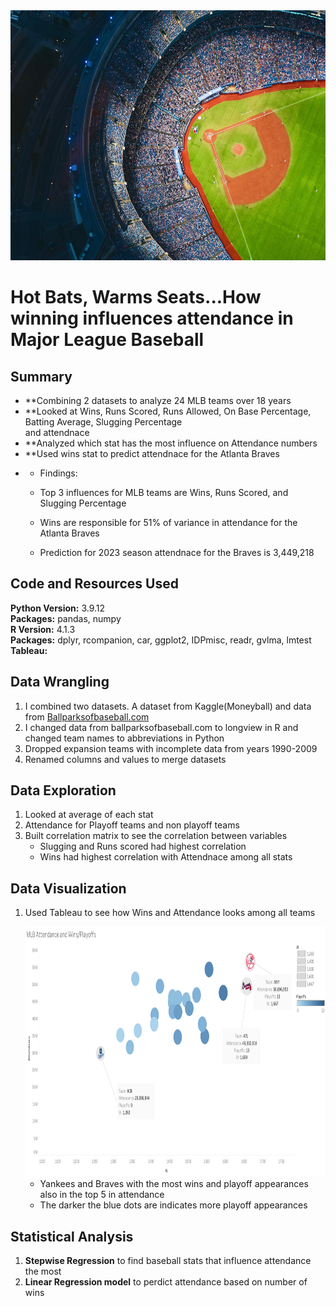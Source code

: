 <img src="https://github.com/aarmobley/mlb_attendance/blob/main/baseball%20field.jpg" width="900" height=400/>

# Hot Bats, Warms Seats...How winning influences attendance in Major League Baseball



## Summary
* **Combining 2 datasets to analyze 24 MLB teams over 18 years
* **Looked at Wins, Runs Scored, Runs Allowed, On Base Percentage, Batting Average, Slugging Percentage <br>
and attendnace
* **Analyzed which stat has the most influence on Attendance numbers
* **Used wins stat to predict attendnace for the Atlanta Braves
* * Findings:
   * Top 3 influences for MLB teams are Wins, Runs Scored, and Slugging Percentage

   * Wins are responsible for 51% of variance in attendance for the Atlanta Braves

   * Prediction for 2023 season attendnace for the Braves is 3,449,218


## Code and Resources Used 
**Python Version:** 3.9.12 <br>
**Packages:** pandas, numpy <br>
**R Version:** 4.1.3 <br>
**Packages:** dplyr, rcompanion, car, ggplot2, IDPmisc, readr, gvlma, lmtest <br>
**Tableau:**


## Data Wrangling
1. I combined two datasets. A dataset from Kaggle(Moneyball) and data from [Ballparksofbaseball.com](https://www.ballparksofbaseball.com/baseball-ballpark-attendance/)
2. I changed data from ballparksofbaseball.com to longview in R and changed team names to abbreviations in Python
3. Dropped expansion teams with incomplete data from years 1990-2009
4. Renamed columns and values to merge datasets


## Data Exploration
1. Looked at average of each stat
2. Attendance for Playoff teams and non playoff teams
3. Built correlation matrix to see the correlation between variables
   - Slugging and Runs scored had highest correlation
   - Wins had highest correlation with Attendnace among all stats 


## Data Visualization
1. Used Tableau to see how Wins and Attendance looks among all teams

   <img src="https://github.com/aarmobley/mlb_attendance/blob/main/Attendnace%20with%20wins_playoffs.png" width="800" height=400/>

   - Yankees and Braves with the most wins and playoff appearances also in the top 5 in attendance
   - The darker the blue dots are indicates more playoff appearances 
     

## Statistical Analysis
1. **Stepwise Regression** to find baseball stats that influence attendance the most
2. **Linear Regression model** to perdict attendance based on number of wins

